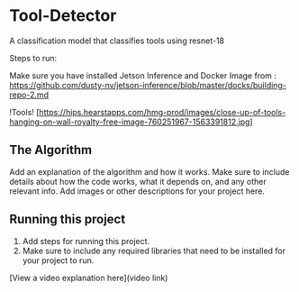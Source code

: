 # Tool-Detector

A classification model that classifies tools using resnet-18

Steps to run:

Make sure you have installed Jetson Inference and Docker Image from : https://github.com/dusty-nv/jetson-inference/blob/master/docks/building-repo-2.md

!Tools! [https://hips.hearstapps.com/hmg-prod/images/close-up-of-tools-hanging-on-wall-royalty-free-image-760251967-1563391812.jpg]

## The Algorithm

Add an explanation of the algorithm and how it works. Make sure to include details about how the code works, what it depends on, and any other relevant info. Add images or other descriptions for your project here. 

## Running this project

1. Add steps for running this project.
2. Make sure to include any required libraries that need to be installed for your project to run.

[View a video explanation here](video link)
